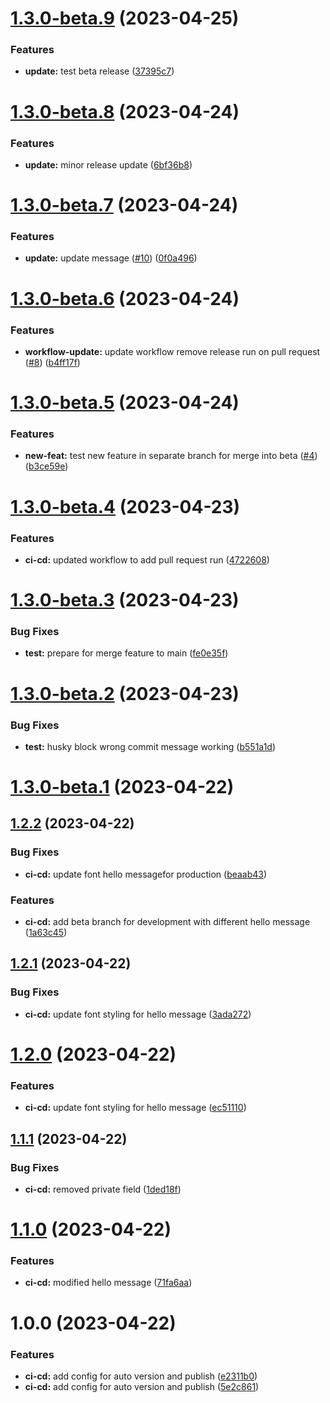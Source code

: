 # [1.3.0-beta.9](https://github.com/habibadeku-cpi/auto-pub-ver-lib-poc/compare/v1.3.0-beta.8...v1.3.0-beta.9) (2023-04-25)


### Features

* **update:** test beta release ([37395c7](https://github.com/habibadeku-cpi/auto-pub-ver-lib-poc/commit/37395c7205143c8bf1d93113adb66f384f66c66e))

# [1.3.0-beta.8](https://github.com/habibadeku-cpi/auto-pub-ver-lib-poc/compare/v1.3.0-beta.7...v1.3.0-beta.8) (2023-04-24)


### Features

* **update:** minor release update ([6bf36b8](https://github.com/habibadeku-cpi/auto-pub-ver-lib-poc/commit/6bf36b85524d12bb0a9b626413657938573e336b))

# [1.3.0-beta.7](https://github.com/habibadeku-cpi/auto-pub-ver-lib-poc/compare/v1.3.0-beta.6...v1.3.0-beta.7) (2023-04-24)


### Features

* **update:** update message ([#10](https://github.com/habibadeku-cpi/auto-pub-ver-lib-poc/issues/10)) ([0f0a496](https://github.com/habibadeku-cpi/auto-pub-ver-lib-poc/commit/0f0a496dd48cb41a21ceac4ee02ea0da20259dcb))

# [1.3.0-beta.6](https://github.com/habibadeku-cpi/auto-pub-ver-lib-poc/compare/v1.3.0-beta.5...v1.3.0-beta.6) (2023-04-24)


### Features

* **workflow-update:** update workflow remove release run  on pull request ([#8](https://github.com/habibadeku-cpi/auto-pub-ver-lib-poc/issues/8)) ([b4ff17f](https://github.com/habibadeku-cpi/auto-pub-ver-lib-poc/commit/b4ff17f67409f533e46b3ad5fd3b814450ebdc93))

# [1.3.0-beta.5](https://github.com/habibadeku-cpi/auto-pub-ver-lib-poc/compare/v1.3.0-beta.4...v1.3.0-beta.5) (2023-04-24)


### Features

* **new-feat:** test new feature in separate branch for merge into beta ([#4](https://github.com/habibadeku-cpi/auto-pub-ver-lib-poc/issues/4)) ([b3ce59e](https://github.com/habibadeku-cpi/auto-pub-ver-lib-poc/commit/b3ce59e2207f72355c380b36432b0344404eb69a))

# [1.3.0-beta.4](https://github.com/habibadeku-cpi/auto-pub-ver-lib-poc/compare/v1.3.0-beta.3...v1.3.0-beta.4) (2023-04-23)


### Features

* **ci-cd:** updated workflow to add pull request run ([4722608](https://github.com/habibadeku-cpi/auto-pub-ver-lib-poc/commit/4722608bb1ef54fd481e9a7855c00cfcc7195df4))


# [1.3.0-beta.3](https://github.com/habibadeku-cpi/auto-pub-ver-lib-poc/compare/v1.3.0-beta.2...v1.3.0-beta.3) (2023-04-23)


### Bug Fixes

* **test:** prepare for merge feature to main ([fe0e35f](https://github.com/habibadeku-cpi/auto-pub-ver-lib-poc/commit/fe0e35f2d90385970c2c19beedf5a2c690a9247b))

# [1.3.0-beta.2](https://github.com/habibadeku-cpi/auto-pub-ver-lib-poc/compare/v1.3.0-beta.1...v1.3.0-beta.2) (2023-04-23)


### Bug Fixes

* **test:** husky block wrong commit  message working ([b551a1d](https://github.com/habibadeku-cpi/auto-pub-ver-lib-poc/commit/b551a1d3b32d624e1d45eeab95076c977ed5a793))

# [1.3.0-beta.1](https://github.com/habibadeku-cpi/auto-pub-ver-lib-poc/compare/v1.2.1...v1.3.0-beta.1) (2023-04-22)

## [1.2.2](https://github.com/habibadeku-cpi/auto-pub-ver-lib-poc/compare/v1.2.1...v1.2.2) (2023-04-22)


### Bug Fixes

* **ci-cd:** update font hello messagefor production ([beaab43](https://github.com/habibadeku-cpi/auto-pub-ver-lib-poc/commit/beaab436abd1bb0dde3fcbd19b543a4bb1adedb0))


### Features

* **ci-cd:** add beta branch for development with different hello message ([1a63c45](https://github.com/habibadeku-cpi/auto-pub-ver-lib-poc/commit/1a63c450d095b8f521b57a59eef288f9011edec9))


## [1.2.1](https://github.com/habibadeku-cpi/auto-pub-ver-lib-poc/compare/v1.2.0...v1.2.1) (2023-04-22)


### Bug Fixes

* **ci-cd:** update font styling for hello message ([3ada272](https://github.com/habibadeku-cpi/auto-pub-ver-lib-poc/commit/3ada27249f02407b358b4ea028ea3daf5be53723))

# [1.2.0](https://github.com/habibadeku-cpi/auto-pub-ver-lib-poc/compare/v1.1.1...v1.2.0) (2023-04-22)


### Features

* **ci-cd:** update font styling for hello message ([ec51110](https://github.com/habibadeku-cpi/auto-pub-ver-lib-poc/commit/ec5111091165badc506cb4779f1574c5d0e9a2cf))

## [1.1.1](https://github.com/habibadeku-cpi/auto-pub-ver-lib-poc/compare/v1.1.0...v1.1.1) (2023-04-22)


### Bug Fixes

* **ci-cd:** removed private field ([1ded18f](https://github.com/habibadeku-cpi/auto-pub-ver-lib-poc/commit/1ded18f0dc78e0ed5ae2ccc4ed824687df47a2b6))

# [1.1.0](https://github.com/habibadeku-cpi/auto-pub-ver-lib-poc/compare/v1.0.0...v1.1.0) (2023-04-22)


### Features

* **ci-cd:** modified hello message ([71fa6aa](https://github.com/habibadeku-cpi/auto-pub-ver-lib-poc/commit/71fa6aacfac3cedb4c6c69804fa95999aa5bc253))

# 1.0.0 (2023-04-22)


### Features

* **ci-cd:** add config for auto version and publish ([e2311b0](https://github.com/habibadeku-cpi/auto-pub-ver-lib-poc/commit/e2311b06b231f363257f015b6152929c5b6d312e))
* **ci-cd:** add config for auto version and publish ([5e2c861](https://github.com/habibadeku-cpi/auto-pub-ver-lib-poc/commit/5e2c861e4ea98e6c4d93f3fa04f9cd9298510b00))
